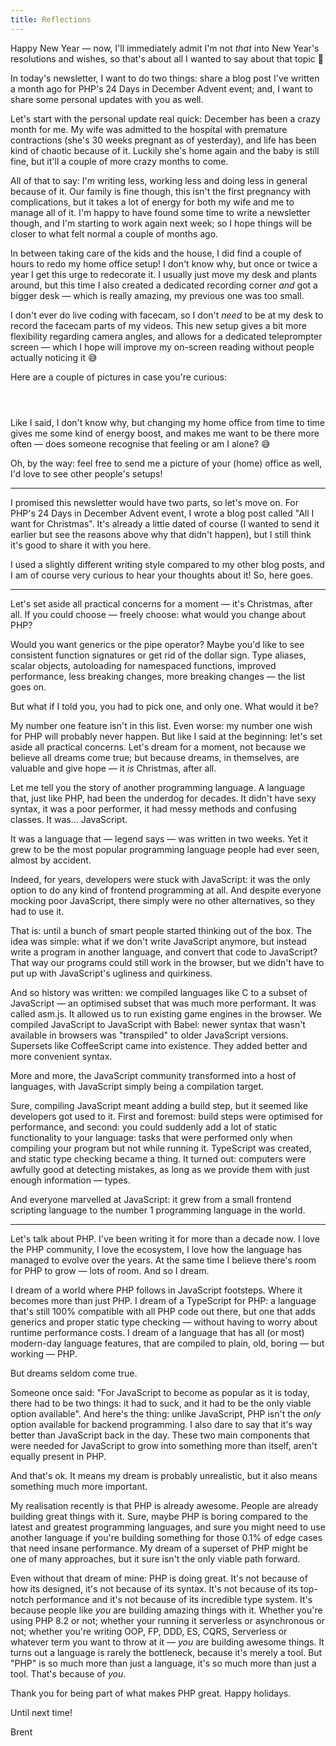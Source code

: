 ```yaml
---
title: Reflections
---
```


Happy New Year — now, I'll immediately admit I'm not _that_ into New Year's resolutions and wishes, so that's about all I wanted to say about that topic 😬

In today's newsletter, I want to do two things: share a blog post I've written a month ago for PHP's 24 Days in December Advent event; and, I want to share some personal updates with you as well.

Let's start with the personal update real quick: December has been a crazy month for me. My wife was admitted to the hospital with premature contractions (she's 30 weeks pregnant as of yesterday), and life has been kind of chaotic because of it. Luckily she's home again and the baby is still fine, but it'll a couple of more crazy months to come. 

All of that to say: I'm writing less, working less and doing less in general because of it. Our family is fine though, this isn't the first pregnancy with complications, but it takes a lot of energy for both my wife and me to manage all of it. I'm happy to have found some time to write a newsletter though, and I'm starting to work again next week; so I hope things will be closer to what felt normal a couple of months ago.

In between taking care of the kids and the house, I did find a couple of hours to redo my home office setup! I don't know why, but once or twice a year I get this urge to redecorate it. I usually just move my desk and plants around, but this time I also created a dedicated recording corner _and_ got a bigger desk — which is really amazing, my previous one was too small.

I don't ever do live coding with facecam, so I don't _need_ to be at my desk to record the facecam parts of my videos. This new setup gives a bit more flexibility regarding camera angles, and allows for a dedicated teleprompter screen — which I hope will improve my on-screen reading without people actually noticing it 😅

Here are a couple of pictures in case you're curious:

<p>
<img src="https://user-images.githubusercontent.com/6905297/210375528-e8fae182-c83d-4afa-bcdf-f81b216ae763.jpeg"  alt=""/>
</p>

<p>
<img src="https://user-images.githubusercontent.com/6905297/210375531-c6be6c41-524f-4c37-83a4-d4e2d8f67a3f.jpeg"  alt=""/>
</p>

<p>
<img src="https://user-images.githubusercontent.com/6905297/210375533-2f6ec72e-b05c-4688-868a-31c6c10fd7c3.jpeg"  alt=""/>
</p>

Like I said, I don't know why, but changing my home office from time to time gives me some kind of energy boost, and makes me want to be there more often — does someone recognise that feeling or am I alone? 😅

Oh, by the way: feel free to send me a picture of your (home) office as well, I'd love to see other people's setups!

---

I promised this newsletter would have two parts, so let's move on. For PHP's 24 Days in December Advent event, I wrote a blog post called "All I want for Christmas". It's already a little dated of course (I wanted to send it earlier but see the reasons above why that didn't happen), but I still think it's good to share it with you here.

I used a slightly different writing style compared to my other blog posts, and I am of course very curious to hear your thoughts about it! So, here goes.

---

Let's set aside all practical concerns for a moment — it's Christmas, after all. If you could choose — freely choose: what would you change about PHP?

Would you want generics or the pipe operator? Maybe you'd like to see consistent function signatures or get rid of the dollar sign. Type aliases, scalar objects, autoloading for namespaced functions, improved performance, less breaking changes, more breaking changes — the list goes on.

But what if I told you, you had to pick one, and only one. What would it be?

My number one feature isn't in this list. Even worse: my number one wish for PHP will probably never happen. But like I said at the beginning: let's set aside all practical concerns. Let's dream for a moment, not because we believe all dreams come true; but because dreams, in themselves, are valuable and give hope — it _is_ Christmas, after all.

Let me tell you the story of another programming language. A language that, just like PHP, had been the underdog for decades. It didn't have sexy syntax, it was a poor performer, it had messy methods and confusing classes. It was… JavaScript.

It was a language that — legend says — was written in two weeks. Yet it grew to be the most popular programming language people had ever seen, almost by accident.

Indeed, for years, developers were stuck with JavaScript: it was the only option to do any kind of frontend programming at all. And despite everyone mocking poor JavaScript, there simply were no other alternatives, so they had to use it.

That is: until a bunch of smart people started thinking out of the box. The idea was simple: what if we don't write JavaScript anymore, but instead write a program in another language, and convert that code to JavaScript? That way our programs could still work in the browser, but we didn't have to put up with JavaScript's ugliness and quirkiness.

And so history was written: we compiled languages like C to a subset of JavaScript — an optimised subset that was much more performant. It was called asm.js. It allowed us to run existing game engines in the browser. We compiled JavaScript to JavaScript with Babel: newer syntax that wasn't available in browsers was "transpiled" to older JavaScript versions. Supersets like CoffeeScript came into existence. They added better and more convenient syntax.

More and more, the JavaScript community transformed into a host of languages, with JavaScript simply being a compilation target.

Sure, compiling JavaScript meant adding a build step, but it seemed like developers got used to it. First and foremost: build steps were optimised for performance, and second: you could suddenly add a lot of static functionality to your language: tasks that were performed only when compiling your program but not while running it. TypeScript was created, and static type checking became a thing. It turned out: computers were awfully good at detecting mistakes, as long as we provide them with just enough information — types.

And everyone marvelled at JavaScript: it grew from a small frontend scripting language to the number 1 programming language in the world.

---

Let's talk about PHP. I've been writing it for more than a decade now. I love the PHP community, I love the ecosystem, I love how the language has managed to evolve over the years. At the same time I believe there's room for PHP to grow — lots of room. And so I dream.

I dream of a world where PHP follows in JavaScript footsteps. Where it becomes more than just PHP. I dream of a TypeScript for PHP: a language that's still 100% compatible with all PHP code out there, but one that adds generics and proper static type checking — without having to worry about runtime performance costs. I dream of a language that has all (or most) modern-day language features, that are compiled to plain, old, boring — but working — PHP.

But dreams seldom come true.

Someone once said: "For JavaScript to become as popular as it is today, there had to be two things: it had to suck, and it had to be the only viable option available". And here's the thing: unlike JavaScript, PHP isn't the _only_ option available for backend programming. I also dare to say that it's way better than JavaScript back in the day. These two main components that were needed for JavaScript to grow into something more than itself, aren't equally present in PHP.

And that's ok. It means my dream is probably unrealistic, but it also means something much more important.

My realisation recently is that PHP is already awesome. People are already building great things with it. Sure, maybe PHP is boring compared to the latest and greatest programming languages, and sure you might need to use another language if you're building something for those 0.1% of edge cases that need insane performance. My dream of a superset of PHP might be one of many approaches, but it sure isn't the only viable path forward.

Even without that dream of mine: PHP is doing great. It's not because of how its designed, it's not because of its syntax. It's not because of its top-notch performance and it's not because of its incredible type system. It's because people like _you_ are building amazing things with it. Whether you're using PHP 8.2 or not; whether your running it serverless or asynchronous or not; whether you're writing OOP, FP, DDD, ES, CQRS, Serverless or whatever term you want to throw at it — _you_ are building awesome things. It turns out a language is rarely the bottleneck, because it's merely a tool. But "PHP" is so much more than just a language, it's so much more than just a tool. That's because of _you_.

Thank you for being part of what makes PHP great. Happy holidays.

Until next time!

Brent